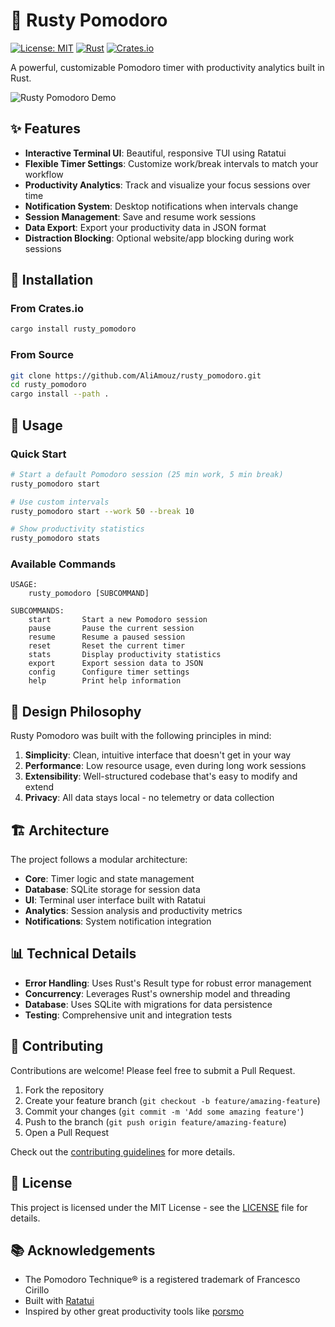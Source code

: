 # 🍅 Rusty Pomodoro

[![License: MIT](https://img.shields.io/badge/License-MIT-yellow.svg)](https://opensource.org/licenses/MIT)
[![Rust](https://github.com/AliAmouz/rusty_pomodoro/actions/workflows/rust.yml/badge.svg)](https://github.com/AliAmouz/rusty_pomodoro/actions/workflows/rust.yml)
[![Crates.io](https://img.shields.io/crates/v/rusty_pomodoro.svg)](https://crates.io/crates/rusty_pomodoro)

A powerful, customizable Pomodoro timer with productivity analytics built in Rust.

![Rusty Pomodoro Demo](screenshots/demo.gif)

## ✨ Features

- **Interactive Terminal UI**: Beautiful, responsive TUI using Ratatui
- **Flexible Timer Settings**: Customize work/break intervals to match your workflow
- **Productivity Analytics**: Track and visualize your focus sessions over time
- **Notification System**: Desktop notifications when intervals change
- **Session Management**: Save and resume work sessions
- **Data Export**: Export your productivity data in JSON format
- **Distraction Blocking**: Optional website/app blocking during work sessions

## 🚀 Installation

### From Crates.io

```bash
cargo install rusty_pomodoro
```

### From Source

```bash
git clone https://github.com/AliAmouz/rusty_pomodoro.git
cd rusty_pomodoro
cargo install --path .
```

## 🔧 Usage

### Quick Start

```bash
# Start a default Pomodoro session (25 min work, 5 min break)
rusty_pomodoro start

# Use custom intervals
rusty_pomodoro start --work 50 --break 10

# Show productivity statistics
rusty_pomodoro stats
```

### Available Commands

```
USAGE:
    rusty_pomodoro [SUBCOMMAND]

SUBCOMMANDS:
    start       Start a new Pomodoro session
    pause       Pause the current session
    resume      Resume a paused session
    reset       Reset the current timer
    stats       Display productivity statistics
    export      Export session data to JSON
    config      Configure timer settings
    help        Print help information
```

## 🧠 Design Philosophy

Rusty Pomodoro was built with the following principles in mind:

1. **Simplicity**: Clean, intuitive interface that doesn't get in your way
2. **Performance**: Low resource usage, even during long work sessions
3. **Extensibility**: Well-structured codebase that's easy to modify and extend
4. **Privacy**: All data stays local - no telemetry or data collection

## 🏗️ Architecture

The project follows a modular architecture:

- **Core**: Timer logic and state management
- **Database**: SQLite storage for session data
- **UI**: Terminal user interface built with Ratatui
- **Analytics**: Session analysis and productivity metrics
- **Notifications**: System notification integration

## 📊 Technical Details

- **Error Handling**: Uses Rust's Result type for robust error management
- **Concurrency**: Leverages Rust's ownership model and threading
- **Database**: Uses SQLite with migrations for data persistence
- **Testing**: Comprehensive unit and integration tests

## 🤝 Contributing

Contributions are welcome! Please feel free to submit a Pull Request.

1. Fork the repository
2. Create your feature branch (`git checkout -b feature/amazing-feature`)
3. Commit your changes (`git commit -m 'Add some amazing feature'`)
4. Push to the branch (`git push origin feature/amazing-feature`)
5. Open a Pull Request

Check out the [contributing guidelines](CONTRIBUTING.md) for more details.

## 📝 License

This project is licensed under the MIT License - see the [LICENSE](LICENSE) file for details.

## 📚 Acknowledgements

- The Pomodoro Technique® is a registered trademark of Francesco Cirillo
- Built with [Ratatui](https://github.com/tui-rs-revival/ratatui)
- Inspired by other great productivity tools like [porsmo](https://github.com/ColorCookie-dev/porsmo)
